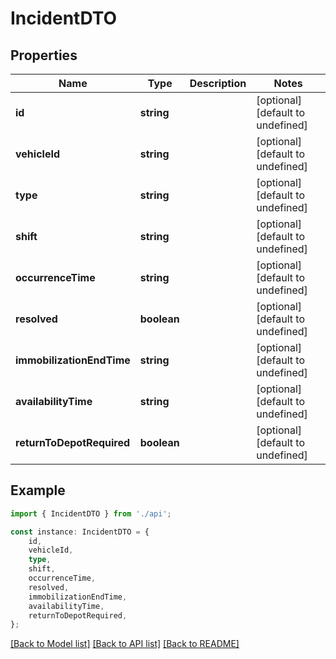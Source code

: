 # IncidentDTO


## Properties

Name | Type | Description | Notes
------------ | ------------- | ------------- | -------------
**id** | **string** |  | [optional] [default to undefined]
**vehicleId** | **string** |  | [optional] [default to undefined]
**type** | **string** |  | [optional] [default to undefined]
**shift** | **string** |  | [optional] [default to undefined]
**occurrenceTime** | **string** |  | [optional] [default to undefined]
**resolved** | **boolean** |  | [optional] [default to undefined]
**immobilizationEndTime** | **string** |  | [optional] [default to undefined]
**availabilityTime** | **string** |  | [optional] [default to undefined]
**returnToDepotRequired** | **boolean** |  | [optional] [default to undefined]

## Example

```typescript
import { IncidentDTO } from './api';

const instance: IncidentDTO = {
    id,
    vehicleId,
    type,
    shift,
    occurrenceTime,
    resolved,
    immobilizationEndTime,
    availabilityTime,
    returnToDepotRequired,
};
```

[[Back to Model list]](../README.md#documentation-for-models) [[Back to API list]](../README.md#documentation-for-api-endpoints) [[Back to README]](../README.md)
